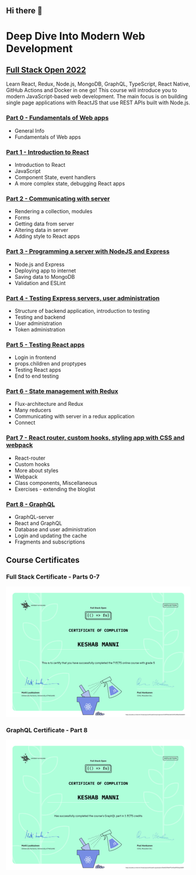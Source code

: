 ## Hi there 👋

# Deep Dive Into Modern Web Development

## [Full Stack Open 2022](https://fullstackopen.com/en/)

Learn React, Redux, Node.js, MongoDB, GraphQL, TypeScript, React Native, GitHub Actions and Docker in one go! This course will introduce you to modern JavaScript-based web development. The main focus is on building single page applications with ReactJS that use REST APIs built with Node.js.

### [Part 0 - Fundamentals of Web apps](https://fullstackopen.com/en/part0)

- General Info
- Fundamentals of Web apps

### [Part 1 - Introduction to React](https://fullstackopen.com/en/part1)

- Introduction to React
- JavaScript
- Component State, event handlers
- A more complex state, debugging React apps

### [Part 2 - Communicating with server](https://fullstackopen.com/en/part2)

- Rendering a collection, modules
- Forms
- Getting data from server
- Altering data in server
- Adding style to React apps

### [Part 3 - Programming a server with NodeJS and Express](https://fullstackopen.com/en/part3)

- Node.js and Express
- Deploying app to internet
- Saving data to MongoDB
- Validation and ESLint

### [Part 4 - Testing Express servers, user administration](https://fullstackopen.com/en/part4)

- Structure of backend application, introduction to testing
- Testing and backend
- User administration
- Token administration

### [Part 5 - Testing React apps](https://fullstackopen.com/en/part5)

- Login in frontend
- props.children and proptypes
- Testing React apps
- End to end testing

### [Part 6 - State management with Redux](https://fullstackopen.com/en/part6)

- Flux-architecture and Redux
- Many reducers
- Communicating with server in a redux application
- Connect

### [Part 7 - React router, custom hooks, styling app with CSS and webpack](https://fullstackopen.com/en/part7)

- React-router
- Custom hooks
- More about styles
- Webpack
- Class components, Miscellaneous
- Exercises - extending the bloglist

### [Part 8 - GraphQL](https://fullstackopen.com/en/part8)

- GraphQL-server
- React and GraphQL
- Database and user administration
- Login and updating the cache
- Fragments and subscriptions

## Course Certificates

### Full Stack Certificate - Parts 0-7

<p align="center">
  <img height="60%" width="100%" src="./certificates/certificate-fullstack.png" alt="FullStack Certificate">
</p>

### GraphQL Certificate - Part 8

<p align="center">
  <img height="60%" width="100%" src="./certificates/certificate-graphql.png" alt="GraphQL Certificate">
</p>
